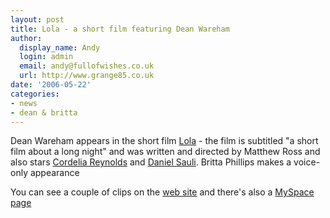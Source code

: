 ```yaml
---
layout: post
title: Lola - a short film featuring Dean Wareham
author:
  display_name: Andy
  login: admin
  email: andy@fullofwishes.co.uk
  url: http://www.grange85.co.uk
date: '2006-05-22'
categories:
- news
- dean & britta
---
```

Dean Wareham appears in the short film [Lola](https://web.archive.org/web/20060522+/http://www.lolafilm.net) \- the
film is subtitled "a short film about a long night" and was written and
directed by Matthew Ross and also stars [Cordelia
Reynolds](http://www.imdb.com/name/nm1785446/) and [Daniel
Sauli](http://www.imdb.com/name/nm0784815/). Britta Phillips makes a voice-
only appearance

You can see a couple of clips on the [web site](https://web.archive.org/web/20060522+/http://www.lolafilm.net) and
there's also a [MySpace page](https://web.archive.org/web/20060522+/http://www.myspace.com/lolafilm)


